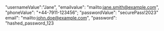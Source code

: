 "usernameValue":"Jane",
"emailvalue":
"mailto:jane.smith@example.com",
"phoneValue":
"+44-7911-123456";
"passwordValue":
"securePass!2023"
email":
"mailto:john.doe@example.com",
"password":
"hashed_password_123
